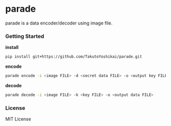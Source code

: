 # parade
parade is a data encoder/decoder using image file.

### Getting Started
**install**
```bash
pip install git+https://github.com/TakutoYoshikai/parade.git
```
**encode**
```bash
parade encode -i <image FILE> -d <secret data FILE> -o <output key FILE>
```

**decode**
```bash
parade decode -i <image FILE> -k <key FILE> -o <output data FILE>
```

### License
MIT License
